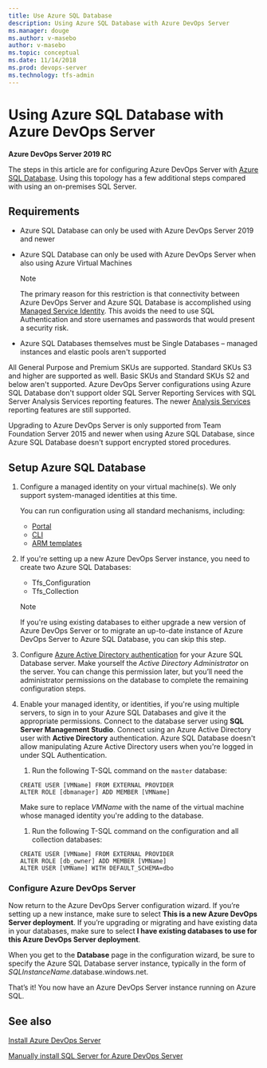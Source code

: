 ```yaml
---
title: Use Azure SQL Database
description: Using Azure SQL Database with Azure DevOps Server
ms.manager: douge
ms.author: v-masebo
author: v-masebo
ms.topic: conceptual
ms.date: 11/14/2018
ms.prod: devops-server
ms.technology: tfs-admin
---
```


# Using Azure SQL Database with Azure DevOps Server

**Azure DevOps Server 2019 RC**

The steps in this article are for configuring Azure DevOps Server with [Azure SQL Database](https://docs.microsoft.com/azure/sql-database/). Using this topology has a few additional steps compared with using an on-premises SQL Server.

## Requirements

- Azure SQL Database can only be used with Azure DevOps Server 2019 and newer

- Azure SQL Database can only be used with Azure DevOps Server when also using Azure Virtual Machines

    > [!NOTE]
    > The primary reason for this restriction is that connectivity between Azure DevOps Server and Azure SQL Database is accomplished using [Managed Service Identity](/azure/active-directory/managed-identities-azure-resources/overview). This avoids the need to use SQL Authentication and store usernames and passwords that would present a security risk.

- Azure SQL Databases themselves must be Single Databases – managed instances and elastic pools aren't supported

All General Purpose and Premium SKUs are supported. Standard SKUs S3 and higher are supported as well. Basic SKUs and Standard SKUs S2 and below aren't supported.
Azure DevOps Server configurations using Azure SQL Database don't support older SQL Server Reporting Services with SQL Server Analysis Services reporting features. The newer [Analysis Services](/sql/analysis-services/analysis-services?view=sql-server-2017) reporting features are still supported.  

Upgrading to Azure DevOps Server is only supported from Team Foundation Server 2015 and newer when using Azure SQL Database, since Azure SQL Database doesn't support encrypted stored procedures.

## Setup Azure SQL Database

1. Configure a managed identity on your virtual machine(s).  We only support system-managed identities at this time.

    You can run configuration using all standard mechanisms, including:

    - [Portal](/azure/active-directory/managed-identities-azure-resources/qs-configure-portal-windows-vm)
    - [CLI](/azure/active-directory/managed-identities-azure-resources/qs-configure-cli-windows-vm)
    - [ARM templates](/azure/active-directory/managed-identities-azure-resources/qs-configure-template-windows-vm)

1. If you're setting up a new Azure DevOps Server instance, you need to create two Azure SQL Databases:

    - Tfs_Configuration
    - Tfs_Collection

    > [!NOTE]
    > If you're using existing databases to either upgrade a new version of Azure DevOps Server or to migrate an up-to-date instance of Azure DevOps Server to Azure SQL Database, you can skip this step.

1. Configure [Azure Active Directory authentication](/azure/sql-database/sql-database-aad-authentication) for your Azure SQL Database server. Make yourself the *Active Directory Administrator* on the server. You can change this permission later, but you’ll need the administrator permissions on the database to complete the remaining configuration steps.  

1. Enable your managed identity, or identities, if you're using multiple servers, to sign in to your Azure SQL Databases and give it the appropriate permissions. Connect to the database server using **SQL Server Management Studio**. Connect using an Azure Active Directory user with **Active Directory** authentication. Azure SQL Database doesn't allow manipulating Azure Active Directory users when you're logged in under SQL Authentication.

    1. Run the following T-SQL command on the `master` database:

    ```tsql
    CREATE USER [VMName] FROM EXTERNAL PROVIDER
    ALTER ROLE [dbmanager] ADD MEMBER [VMName]
    ```

    Make sure to replace *VMName* with the name of the virtual machine whose managed identity you're adding to the database.  

    1. Run the following T-SQL command on the configuration and all collection databases:

    ```tsql
    CREATE USER [VMName] FROM EXTERNAL PROVIDER
    ALTER ROLE [db_owner] ADD MEMBER [VMName]
    ALTER USER [VMName] WITH DEFAULT_SCHEMA=dbo
    ```

### Configure Azure DevOps Server

Now return to the Azure DevOps Server configuration wizard. If you’re setting up a new instance, make sure to select **This is a new Azure DevOps Server deployment**. If you’re upgrading or migrating and have existing data in your databases, make sure to select **I have existing databases to use for this Azure DevOps Server deployment**.

When you get to the **Database** page in the configuration wizard, be sure to specify the Azure SQL Database server instance, typically in the form of *SQLInstanceName*.database.windows.net.

That’s it! You now have an Azure DevOps Server instance running on Azure SQL.

## See also

[Install Azure DevOps Server](/tfs/server/install-2013/install-tfs)

[Manually install SQL Server for Azure DevOps Server](/tfs/server/install/sql-server/install-sql-server)
